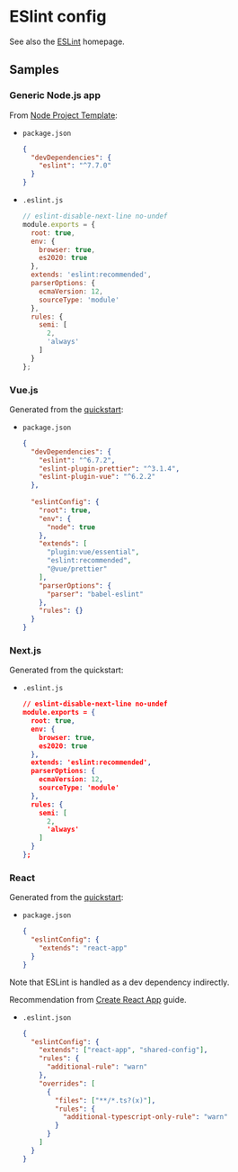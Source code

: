 # ESlint config

See also the [ESLint](https://eslint.org/) homepage.


## Samples

### Generic Node.js app

From [Node Project Template](https://github.com/MichaelCurrin/node-project-template):

- `package.json`
    ```json
    {
      "devDependencies": {
        "eslint": "^7.7.0"
      }
    }
    ```
- `.eslint.js`
    ```javascript
    // eslint-disable-next-line no-undef
    module.exports = {
      root: true,
      env: {
        browser: true,
        es2020: true
      },
      extends: 'eslint:recommended',
      parserOptions: {
        ecmaVersion: 12,
        sourceType: 'module'
      },
      rules: {
        semi: [
          2,
          'always'
        ]
      }
    };
    ```

### Vue.js

Generated from the [quickstart](https://github.com/MichaelCurrin/vue-quickstart/blob/master/package.json):

- `package.json`
    ```json
    {
      "devDependencies": {
        "eslint": "^6.7.2",
        "eslint-plugin-prettier": "^3.1.4",
        "eslint-plugin-vue": "^6.2.2"
      },
      
      "eslintConfig": {
        "root": true,
        "env": {
          "node": true
        },
        "extends": [
          "plugin:vue/essential",
          "eslint:recommended",
          "@vue/prettier"
        ],
        "parserOptions": {
          "parser": "babel-eslint"
        },
        "rules": {}
      }
    }
    ```

### Next.js

Generated from the quickstart:

- `.eslint.js`
    ```json
    // eslint-disable-next-line no-undef
    module.exports = {
      root: true,
      env: {
        browser: true,
        es2020: true
      },
      extends: 'eslint:recommended',
      parserOptions: {
        ecmaVersion: 12,
        sourceType: 'module'
      },
      rules: {
        semi: [
          2,
          'always'
        ]
      }
    };
    ```

### React

Generated from the [quickstart](https://github.com/MichaelCurrin/react-quickstart):

- `package.json`
    ```json
    {
      "eslintConfig": {
        "extends": "react-app"
      }
    }
    ```

Note that ESLint is handled as a dev dependency indirectly.

Recommendation from [Create React App](https://create-react-app.dev/docs/setting-up-your-editor/) guide.

- `.eslint.json`
    ```json
    {
      "eslintConfig": {
        "extends": ["react-app", "shared-config"],
        "rules": {
          "additional-rule": "warn"
        },
        "overrides": [
          {
            "files": ["**/*.ts?(x)"],
            "rules": {
              "additional-typescript-only-rule": "warn"
            }
          }
        ]
      }
    }
    ```
